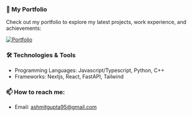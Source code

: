 ### 🚀 My Portfolio

Check out my portfolio to explore my latest projects, work experience, and achievements:

[![Portfolio](https://img.shields.io/badge/Portfolio-Visit-blue?style=for-the-badge)](https://ashmit.vercel.app/)

### 🛠️ Technologies & Tools

- Programming Languages: Javascript/Typescript, Python, C++
- Frameworks: Nextjs, React, FastAPI, Tailwind

### 📫 How to reach me:

- Email: [ashmitgupta95@gmail.com](mailto:ashmitgupta95@gmail.com)
